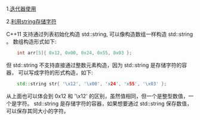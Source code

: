 
1.[迭代器使用](01_iterator.cpp)

2.[利用string存储字符](02_initialize.cpp)

C++11 支持通过列表初始化构造 std::string, 可以像构造数组一样构造 std::string 。
数组构造形式如下:
```c++
    int arr[5]{ 0x12, 0x00, 0x24, 0x55, 0x03 };
```

但 std::string 不支持直接通过整数元素构造，因为 std::string 是存储字符的容器，
可以写成字符的形式构造，如下:
```c++
    std::string str{ '\x12', '\x00', 'x24', 'x55', '\x03' };
```

从上面也可以体会到 0x12 和 '\x12' 的区别，虽然值相同，但一个是整型数值，一个是字符。
std::string 是存储字符的容器，如果想要通过 std::string 保存数值，可以保存其同大小的字符。
